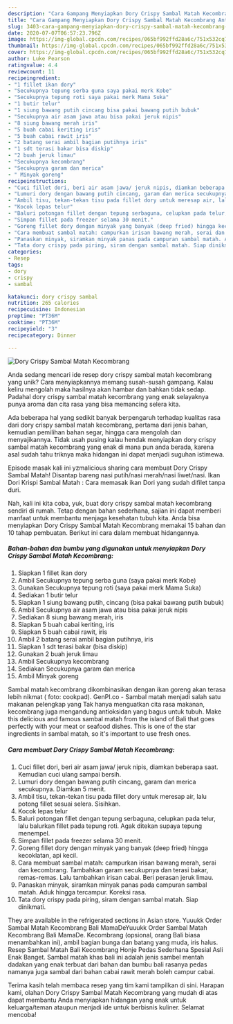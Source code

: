 ```yaml
---
description: "Cara Gampang Menyiapkan Dory Crispy Sambal Matah Kecombrang Anti Gagal"
title: "Cara Gampang Menyiapkan Dory Crispy Sambal Matah Kecombrang Anti Gagal"
slug: 3403-cara-gampang-menyiapkan-dory-crispy-sambal-matah-kecombrang-anti-gagal
date: 2020-07-07T06:57:23.796Z
image: https://img-global.cpcdn.com/recipes/065bf992ffd28a6c/751x532cq70/dory-crispy-sambal-matah-kecombrang-foto-resep-utama.jpg
thumbnail: https://img-global.cpcdn.com/recipes/065bf992ffd28a6c/751x532cq70/dory-crispy-sambal-matah-kecombrang-foto-resep-utama.jpg
cover: https://img-global.cpcdn.com/recipes/065bf992ffd28a6c/751x532cq70/dory-crispy-sambal-matah-kecombrang-foto-resep-utama.jpg
author: Luke Pearson
ratingvalue: 4.4
reviewcount: 11
recipeingredient:
- "1 fillet ikan dory"
- "Secukupnya tepung serba guna saya pakai merk Kobe"
- "Secukupnya tepung roti saya pakai merk Mama Suka"
- "1 butir telur"
- "1 siung bawang putih cincang bisa pakai bawang putih bubuk"
- "Secukupnya air asam jawa atau bisa pakai jeruk nipis"
- "8 siung bawang merah iris"
- "5 buah cabai keriting iris"
- "5 buah cabai rawit iris"
- "2 batang serai ambil bagian putihnya iris"
- "1 sdt terasi bakar bisa diskip"
- "2 buah jeruk limau"
- "Secukupnya kecombrang"
- "Secukupnya garam dan merica"
- " Minyak goreng"
recipeinstructions:
- "Cuci fillet dori, beri air asam jawa/ jeruk nipis, diamkan beberapa saat. Kemudian cuci ulang sampai bersih."
- "Lumuri dory dengan bawang putih cincang, garam dan merica secukupnya. Diamkan 5 menit."
- "Ambil tisu, tekan-tekan tisu pada fillet dory untuk meresap air, lalu potong fillet sesuai selera. Sisihkan."
- "Kocok lepas telur"
- "Baluri potongan fillet dengan tepung serbaguna, celupkan pada telur, lalu balurkan fillet pada tepung roti. Agak ditekan supaya tepung menempel."
- "Simpan fillet pada freezer selama 30 menit."
- "Goreng fillet dory dengan minyak yang banyak (deep fried) hingga kecoklatan, api kecil."
- "Cara membuat sambal matah: campurkan irisan bawang merah, serai dan kecombrang. Tambahkan garam secukupnya dan terasi bakar, remas-remas. Lalu tambahkan irisan cabai. Beri perasan jeruk limau."
- "Panaskan minyak, siramkan minyak panas pada campuran sambal matah. Aduk hingga tercampur. Koreksi rasa."
- "Tata dory crispy pada piring, siram dengan sambal matah. Siap dinikmati."
categories:
- Resep
tags:
- dory
- crispy
- sambal

katakunci: dory crispy sambal 
nutrition: 265 calories
recipecuisine: Indonesian
preptime: "PT36M"
cooktime: "PT36M"
recipeyield: "3"
recipecategory: Dinner

---
```



![Dory Crispy Sambal Matah Kecombrang](https://img-global.cpcdn.com/recipes/065bf992ffd28a6c/751x532cq70/dory-crispy-sambal-matah-kecombrang-foto-resep-utama.jpg)

Anda sedang mencari ide resep dory crispy sambal matah kecombrang yang unik? Cara menyiapkannya memang susah-susah gampang. Kalau keliru mengolah maka hasilnya akan hambar dan bahkan tidak sedap. Padahal dory crispy sambal matah kecombrang yang enak selayaknya punya aroma dan cita rasa yang bisa memancing selera kita.

Ada beberapa hal yang sedikit banyak berpengaruh terhadap kualitas rasa dari dory crispy sambal matah kecombrang, pertama dari jenis bahan, kemudian pemilihan bahan segar, hingga cara mengolah dan menyajikannya. Tidak usah pusing kalau hendak menyiapkan dory crispy sambal matah kecombrang yang enak di mana pun anda berada, karena asal sudah tahu triknya maka hidangan ini dapat menjadi suguhan istimewa.

Episode masak kali ini yzmalicious sharing cara membuat Dory Crispy Sambal Matah! Disantap bareng nasi putih/nasi merah/nasi liwet/nasi. Ikan Dori Krispi Sambal Matah : Cara memasak ikan Dori yang sudah difilet tanpa duri.


Nah, kali ini kita coba, yuk, buat dory crispy sambal matah kecombrang sendiri di rumah. Tetap dengan bahan sederhana, sajian ini dapat memberi manfaat untuk membantu menjaga kesehatan tubuh kita. Anda bisa menyiapkan Dory Crispy Sambal Matah Kecombrang memakai 15 bahan dan 10 tahap pembuatan. Berikut ini cara dalam membuat hidangannya.

<!--inarticleads1-->

##### Bahan-bahan dan bumbu yang digunakan untuk menyiapkan Dory Crispy Sambal Matah Kecombrang:

1. Siapkan 1 fillet ikan dory
1. Ambil Secukupnya tepung serba guna (saya pakai merk Kobe)
1. Gunakan Secukupnya tepung roti (saya pakai merk Mama Suka)
1. Sediakan 1 butir telur
1. Siapkan 1 siung bawang putih, cincang (bisa pakai bawang putih bubuk)
1. Ambil Secukupnya air asam jawa atau bisa pakai jeruk nipis
1. Sediakan 8 siung bawang merah, iris
1. Siapkan 5 buah cabai keriting, iris
1. Siapkan 5 buah cabai rawit, iris
1. Ambil 2 batang serai ambil bagian putihnya, iris
1. Siapkan 1 sdt terasi bakar (bisa diskip)
1. Gunakan 2 buah jeruk limau
1. Ambil Secukupnya kecombrang
1. Sediakan Secukupnya garam dan merica
1. Ambil  Minyak goreng


Sambal matah kecombrang dikombinasikan dengan ikan goreng akan terasa lebih nikmat ( foto: cookpad). GenPI.co - Sambal matah menjadi salah satu makanan pelengkap yang Tak hanya menguatkan cita rasa makanan, kecombrang juga mengandung antioksidan yang bagus untuk tubuh. Make this delicious and famous sambal matah from the island of Bali that goes perfectly with your meat or seafood dishes. This is one of the star ingredients in sambal matah, so it&#39;s important to use fresh ones. 

<!--inarticleads2-->

##### Cara membuat Dory Crispy Sambal Matah Kecombrang:

1. Cuci fillet dori, beri air asam jawa/ jeruk nipis, diamkan beberapa saat. Kemudian cuci ulang sampai bersih.
1. Lumuri dory dengan bawang putih cincang, garam dan merica secukupnya. Diamkan 5 menit.
1. Ambil tisu, tekan-tekan tisu pada fillet dory untuk meresap air, lalu potong fillet sesuai selera. Sisihkan.
1. Kocok lepas telur
1. Baluri potongan fillet dengan tepung serbaguna, celupkan pada telur, lalu balurkan fillet pada tepung roti. Agak ditekan supaya tepung menempel.
1. Simpan fillet pada freezer selama 30 menit.
1. Goreng fillet dory dengan minyak yang banyak (deep fried) hingga kecoklatan, api kecil.
1. Cara membuat sambal matah: campurkan irisan bawang merah, serai dan kecombrang. Tambahkan garam secukupnya dan terasi bakar, remas-remas. Lalu tambahkan irisan cabai. Beri perasan jeruk limau.
1. Panaskan minyak, siramkan minyak panas pada campuran sambal matah. Aduk hingga tercampur. Koreksi rasa.
1. Tata dory crispy pada piring, siram dengan sambal matah. Siap dinikmati.


They are available in the refrigerated sections in Asian store. Yuuukk Order Sambal Matah Kecombrang Bali MamaDeYuuukk Order Sambal Matah Kecombrang Bali MamaDe. Kecombrang (opsional, orang Bali biasa menambahkan ini), ambil bagian bunga dan batang yang muda, iris halus. Resep Sambal Matah Bali Kecombrang Honje Pedas Sederhana Spesial Asli Enak Banget. Sambal matah khas bali ini adalah jenis sambel mentah dadakan yang enak terbuat dari bahan dan bumbu bali rasanya pedas namanya juga sambal dari bahan cabai rawit merah boleh campur cabai. 

Terima kasih telah membaca resep yang tim kami tampilkan di sini. Harapan kami, olahan Dory Crispy Sambal Matah Kecombrang yang mudah di atas dapat membantu Anda menyiapkan hidangan yang enak untuk keluarga/teman ataupun menjadi ide untuk berbisnis kuliner. Selamat mencoba!
